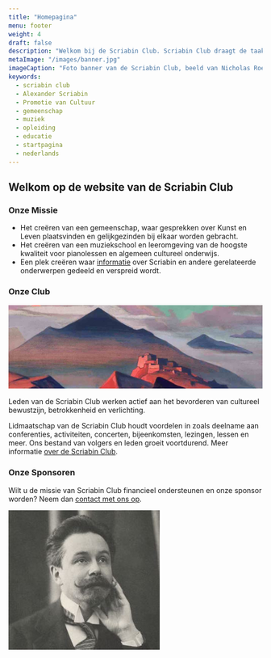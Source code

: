```yaml
---
title: "Homepagina"
menu: footer
weight: 4
draft: false
description: "Welkom bij de Scriabin Club. Scriabin Club draagt de taak om cultureel bewustzijn te promoveren. Dit beinhoud promotie van muziek, opleiding en educatie, informatie over Alexander Scriabin, en het zijn van een betrokken gemeenschap."
metaImage: "/images/banner.jpg" 
imageCaption: "Foto banner van de Scriabin Club, beeld van Nicholas Roerich."
keywords:
  - scriabin club
  - Alexander Scriabin
  - Promotie van Cultuur
  - gemeenschap
  - muziek
  - opleiding
  - educatie
  - startpagina
  - nederlands
---
```


## Welkom op de website van de Scriabin Club

### Onze Missie

- Het creëren van een gemeenschap, waar gesprekken over Kunst en Leven plaatsvinden en gelijkgezinden bij elkaar worden gebracht.
- Het creëren van een muziekschool en leeromgeving van de hoogste kwaliteit voor pianolessen en algemeen cultureel onderwijs.
- Een plek creëren waar [informatie](/nl/post/) over Scriabin en andere gerelateerde onderwerpen gedeeld en verspreid wordt.

### Onze Club

![Scriabin Club](club.jpg)

Leden van de Scriabin Club werken actief aan het bevorderen van cultureel bewustzijn, betrokkenheid en verlichting.

Lidmaatschap van de Scriabin Club houdt voordelen in zoals deelname aan conferenties, activiteiten, concerten, bijeenkomsten, lezingen, lessen en meer. 
Ons bestand van volgers en leden groeit voortdurend. 
Meer informatie [over de Scriabin Club](/nl/club/).

### Onze Sponsoren

Wilt u de missie van Scriabin Club financieel ondersteunen en onze sponsor worden? 
Neem dan [contact met ons op](/contact/).

![Scriabin Club is opgedragen aan de vernieuwende componist Alexander Scriabin. Zijn actieve en heldere geest symboliseert onze missie, taken en doelstellingen.](scriabin.jpg)

